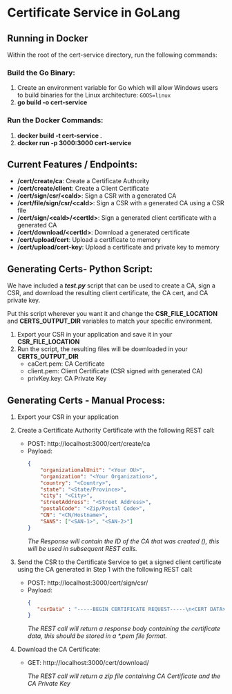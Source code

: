 # Certificate Service in GoLang      

## Running in Docker
Within the root of the cert-service directory, run the following commands: 
### Build the Go Binary:
1. Create an environment variable for Go which will allow Windows users to build binaries for the Linux architecture: `GOOS=linux`
2.  **go build -o cert-service**

### Run the Docker Commands:
1. **docker build -t cert-service .**
2. **docker run -p 3000:3000 cert-service** 

## Current Features / Endpoints:
- **/cert/create/ca**: Create a Certificate Authority
- **/cert/create/client**: Create a Client Certificate
- **/cert/sign/csr/\<caId\>**: Sign a CSR with a generated CA
- **/cert/file/sign/csr/\<caId\>**: Sign a CSR with a generated CA using a CSR file
- **/cert/sign/\<caId\>/\<certId\>**: Sign a generated client certificate with a generated CA
- **/cert/download/\<certId\>**: Download a generated certificate
- **/cert/upload/cert**: Upload a certificate to memory
- **/cert/upload/cert-key**: Upload a certificate and private key to memory

## Generating Certs- Python Script:
We have included a _**test.py**_ script that can be used to create a CA, sign a CSR, and download the resulting client certificate, the CA cert, and CA private key.

Put this script wherever you want it and change the **CSR_FILE_LOCATION** and **CERTS_OUTPUT_DIR** variables to match your specific environment.

1. Export your CSR in your application and save it in your **CSR_FILE_LOCATION**
2. Run the script, the resulting files will be downloaded in your **CERTS_OUTPUT_DIR**
    - caCert.pem: CA Certificate
    - client.pem: Client Certificate (CSR signed with generated CA)
    - privKey.key: CA Private Key 

## Generating Certs - Manual Process:
1. Export your CSR in your application
2. Create a Certificate Authority Certificate with the following REST call:    
    - POST: http://localhost:3000/cert/create/ca
    - Payload: 
        ```json
        {
            "organizationalUnit": "<Your OU>",
            "organization": "<Your Organization>",
            "country": "<Country>",
            "state": "<State/Province>",
            "city": "<City>",
            "streetAddress": "<Street Address>",
            "postalCode": "<Zip/Postal Code>",
            "CN": "<CN/Hostname>",
            "SANS": ["<SAN-1>", "<SAN-2>"]
        }
        ```
        _The Response will contain the ID of the CA that was created (<CA-ID>), this will be used in subsequent REST calls._
3. Send the CSR to the Certificate Service to get a signed client certificate using the CA generated in Step 1 with the following REST call:
    - POST: http://localhost:3000/cert/sign/csr/<CA-ID>
    - Payload: 
         ```json
        {
            "csrData" : "-----BEGIN CERTIFICATE REQUEST-----\n<CERT DATA>\n-----END CERTIFICATE REQUEST-----\n"
        }
         ```    
        _The REST call will return a response body containing the certificate data, this should be stored in a *.pem file format._
    
4. Download the CA Certificate:
    - GET: http://localhost:3000/cert/download/<CA-ID>  
    
        _The REST call will return a zip file containing CA Certificate and the CA Private Key_    
